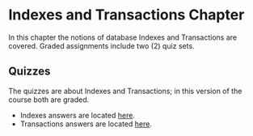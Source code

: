 # Indexes and Transactions Chapter

In this chapter the notions of database Indexes and Transactions are covered. Graded 
assignments include two (2) quiz sets.

## Quizzes

The quizzes are about Indexes and Transactions; in this version of the course both 
are graded.

* Indexes answers are located [here][1].
* Transactions answers are located [here][2].

[1]: a
[2]: b